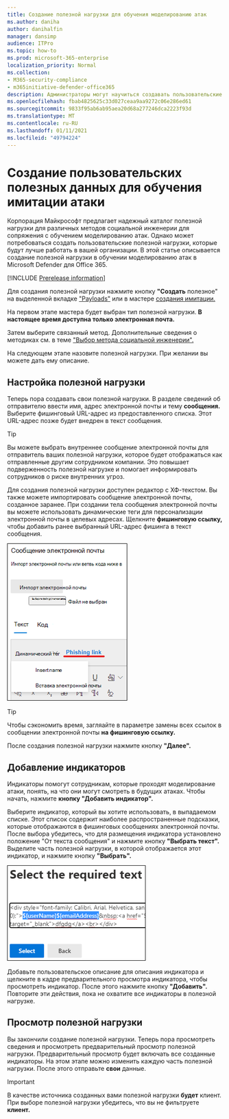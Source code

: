```yaml
---
title: Создание полезной нагрузки для обучения моделированию атак
ms.author: daniha
author: danihalfin
manager: dansimp
audience: ITPro
ms.topic: how-to
ms.prod: microsoft-365-enterprise
localization_priority: Normal
ms.collection:
- M365-security-compliance
- m365initiative-defender-office365
description: Администраторы могут научиться создавать пользовательские полезной нагрузки для обучения моделированию атак в Microsoft Defender для Office 365.
ms.openlocfilehash: fbab4825625c33d027ceaa9aa9272c06e286ed61
ms.sourcegitcommit: 9833f95ab6ab95aea20d68a277246dca2223f93d
ms.translationtype: MT
ms.contentlocale: ru-RU
ms.lasthandoff: 01/11/2021
ms.locfileid: "49794224"
---
```

# <a name="create-a-custom-payload-for-attack-simulation-training"></a>Создание пользовательских полезных данных для обучения имитации атаки

Корпорация Майкрософт предлагает надежный каталог полезной нагрузки для различных методов социальной инженерии для сопряжения с обучением моделированию атак. Однако может потребоваться создать пользовательские полезной нагрузки, которые будут лучше работать в вашей организации. В этой статье описывается создание полезной нагрузки в обучении моделированию атак в Microsoft Defender для Office 365.

[!INCLUDE [Prerelease information](../includes/prerelease.md)]

Для создания полезной нагрузки нажмите кнопку **"Создать** полезное" на выделенной вкладке ["Payloads"](https://security.microsoft.com/attacksimulator?viewid=payload) или в мастере [создания имитации.](attack-simulation-training.md#selecting-a-payload)

На первом этапе мастера будет выбран тип полезной нагрузки. **В настоящее время доступна только электронная почта.**

Затем выберите связанный метод. Дополнительные сведения о методиках см. в теме ["Выбор метода социальной инженерии".](attack-simulation-training.md#selecting-a-social-engineering-technique)

На следующем этапе назовите полезной нагрузки. При желании вы можете дать ему описание.

## <a name="configure-payload"></a>Настройка полезной нагрузки

Теперь пора создавать свои полезной нагрузки. В разделе сведений об отправителю ввести имя, адрес электронной почты и тему **сообщения.** Выберите фишинговый URL-адрес из предоставленного списка. Этот URL-адрес позже будет внедрен в текст сообщения.

> [!TIP]
> Вы можете выбрать внутреннее сообщение электронной почты для отправитель ваших полезной нагрузки, которое будет отображаться как отправленные другим сотрудником компании. Это повышает подверженность полезной нагрузке и помогает информировать сотрудников о риске внутренних угроз.

Для создания полезной нагрузки доступен редактор с ХФ-текстом. Вы также можете импортировать сообщение электронной почты, созданное заранее. При создании тела сообщения электронной почты  вы можете использовать динамические теги для персонализации электронной почты в целевых адресах. Щелкните **фишинговую ссылку,** чтобы добавить ранее выбранный URL-адрес фишинга в текст сообщения.

![Фишинговая ссылка и динамические теги, выделенные при создании полезной нагрузки для Microsoft Defender для Office 365](../../media/attack-sim-preview-payload-email-body.png)

> [!TIP]
> Чтобы сэкономить время, загляайте в параметре замены всех ссылок в сообщении электронной почты **на фишинговую ссылку.**

После создания полезной нагрузки нажмите кнопку **"Далее".**

## <a name="adding-indicators"></a>Добавление индикаторов

Индикаторы помогут сотрудникам, которые проходят моделирование атаки, понять, на что они могут смотреть в будущих атаках. Чтобы начать, нажмите **кнопку "Добавить индикатор".**

Выберите индикатор, который вы хотите использовать, в выпадаемом списке. Этот список содержит наиболее распространенные подсказки, которые отображаются в фишинговых сообщениях электронной почты. После выбора убедитесь, что для  размещения индикатора установлено положение "От текста сообщения" и нажмите кнопку **"Выбрать текст".** Выделите часть полезной нагрузки, в которой отображается этот индикатор, и нажмите кнопку **"Выбрать".**

![Выделенное текст в тексте сообщения для добавления к индикатору в обучении моделированию атаки](../../media/attack-sim-preview-select-text.png)

Добавьте пользовательское описание для описания индикатора и щелкните в кадре предварительного просмотра индикатора, чтобы просмотреть индикатор. После этого нажмите кнопку **"Добавить".** Повторите эти действия, пока не охватите все индикаторы в полезной нагрузке.

## <a name="review-payload"></a>Просмотр полезной нагрузки

Вы закончили создание полезной нагрузки. Теперь пора просмотреть сведения и просмотреть предварительный просмотр полезной нагрузки. Предварительный просмотр будет включать все созданные индикаторы. На этом этапе можно изменить каждую часть полезной нагрузки. После этого отправьте **свои** данные.

> [!IMPORTANT]
> В качестве источника созданных вами полезной нагрузки **будет** клиент. При выборе полезной нагрузки убедитесь, что вы не фильтруете **клиент.**
